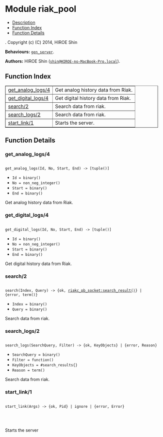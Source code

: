 

# Module riak_pool #
* [Description](#description)
* [Function Index](#index)
* [Function Details](#functions)


.
Copyright (c) (C) 2014, HIROE Shin

__Behaviours:__ [`gen_server`](gen_server.md).

__Authors:__ HIROE Shin ([`shin@HIROE-no-MacBook-Pro.local`](mailto:shin@HIROE-no-MacBook-Pro.local)).
<a name="index"></a>

## Function Index ##


<table width="100%" border="1" cellspacing="0" cellpadding="2" summary="function index"><tr><td valign="top"><a href="#get_analog_logs-4">get_analog_logs/4</a></td><td>Get analog history data from Riak.</td></tr><tr><td valign="top"><a href="#get_digital_logs-4">get_digital_logs/4</a></td><td>Get digital history data from Riak.</td></tr><tr><td valign="top"><a href="#search-2">search/2</a></td><td>Search data from riak.</td></tr><tr><td valign="top"><a href="#search_logs-2">search_logs/2</a></td><td>Search data from riak.</td></tr><tr><td valign="top"><a href="#start_link-1">start_link/1</a></td><td>
Starts the server.</td></tr></table>


<a name="functions"></a>

## Function Details ##

<a name="get_analog_logs-4"></a>

### get_analog_logs/4 ###


<pre><code>
get_analog_logs(Id, No, Start, End) -&gt; [tuple()]
</code></pre>

<ul class="definitions"><li><code>Id = binary()</code></li><li><code>No = non_neg_integer()</code></li><li><code>Start = binary()</code></li><li><code>End = binary()</code></li></ul>

Get analog history data from Riak.
<a name="get_digital_logs-4"></a>

### get_digital_logs/4 ###


<pre><code>
get_digital_logs(Id, No, Start, End) -&gt; [tuple()]
</code></pre>

<ul class="definitions"><li><code>Id = binary()</code></li><li><code>No = non_neg_integer()</code></li><li><code>Start = binary()</code></li><li><code>End = binary()</code></li></ul>

Get digital history data from Riak.
<a name="search-2"></a>

### search/2 ###


<pre><code>
search(Index, Query) -&gt; {ok, <a href="riakc_pb_socket.md#type-search_result">riakc_pb_socket:search_result()</a>} | {error, term()}
</code></pre>

<ul class="definitions"><li><code>Index = binary()</code></li><li><code>Query = binary()</code></li></ul>

Search data from riak.
<a name="search_logs-2"></a>

### search_logs/2 ###


<pre><code>
search_logs(SearchQuery, Filter) -&gt; {ok, KeyObjects} | {error, Reason}
</code></pre>

<ul class="definitions"><li><code>SearchQuery = binary()</code></li><li><code>Filter = function()</code></li><li><code>KeyObjects = #search_results{}</code></li><li><code>Reason = term()</code></li></ul>

Search data from riak.
<a name="start_link-1"></a>

### start_link/1 ###


<pre><code>
start_link(Args) -&gt; {ok, Pid} | ignore | {error, Error}
</code></pre>

<br></br>



Starts the server

